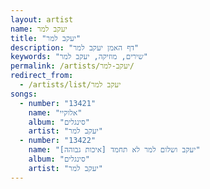 ```yaml
---
layout: artist
name: יעקב למר
title: "יעקב למר"
description: "דף האמן יעקב למר"
keywords: "שירים, מוזיקה, יעקב למר"
permalink: /artists/יעקב-למר/
redirect_from:
  - /artists/list/יעקב למר
songs:
  - number: "13421"
    name: "אלוקיי"
    album: "סינגלים"
    artist: "יעקב למר"
  - number: "13422"
    name: "יעקב ושלום למר לא תחמד [איכות גבוהה]"
    album: "סינגלים"
    artist: "יעקב למר"
---
```

